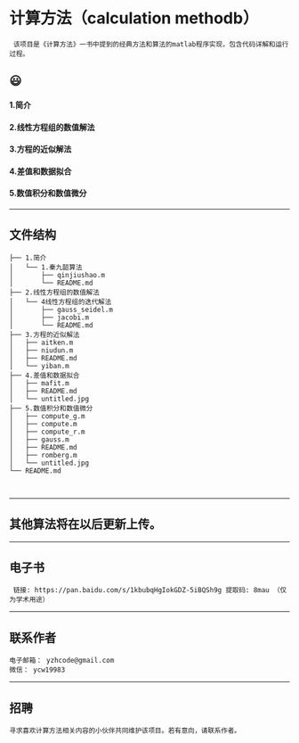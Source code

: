 # 计算方法（calculation methodb）
     该项目是《计算方法》一书中提到的经典方法和算法的matlab程序实现，包含代码详解和运行过程。
 :smiley:
 ----------------------------------------------------------------------------
 
 #### 1.简介
 #### 2.线性方程组的数值解法
 #### 3.方程的近似解法
 #### 4.差值和数据拟合
 #### 5.数值积分和数值微分
------------------------------------------------------------------------------

## 文件结构

```shell
├── 1.简介
│   └── 1.秦九韶算法
│       ├── qinjiushao.m
│       └── README.md
├── 2.线性方程组的数值解法
│   └── 4线性方程组的迭代解法
│       ├── gauss_seidel.m
│       ├── jacobi.m
│       └── README.md
├── 3.方程的近似解法
│   ├── aitken.m
│   ├── niudun.m
│   ├── README.md
│   └── yiban.m
├── 4.差值和数据拟合
│   ├── mafit.m
│   ├── README.md
│   └── untitled.jpg
├── 5.数值积分和数值微分
│   ├── compute_g.m
│   ├── compute.m
│   ├── compute_r.m
│   ├── gauss.m
│   ├── README.md
│   ├── romberg.m
│   └── untitled.jpg
└── README.md



```

------------------------------------------------------------------------------

## 其他算法将在以后更新上传。

------------------------------------------------------------------------------

## 电子书

     链接: https://pan.baidu.com/s/1kbubqHgIokGDZ-5iBQSh9g 提取码: 8mau （仅为学术用途）

-------------------------------------------------------------------------------

## 联系作者

    电子邮箱： yzhcode@gmail.com
    微信： ycw19983
    
-------------------------------------------------------------------------------

## 招聘
   
    寻求喜欢计算方法相关内容的小伙伴共同维护该项目。若有意向，请联系作者。
     

